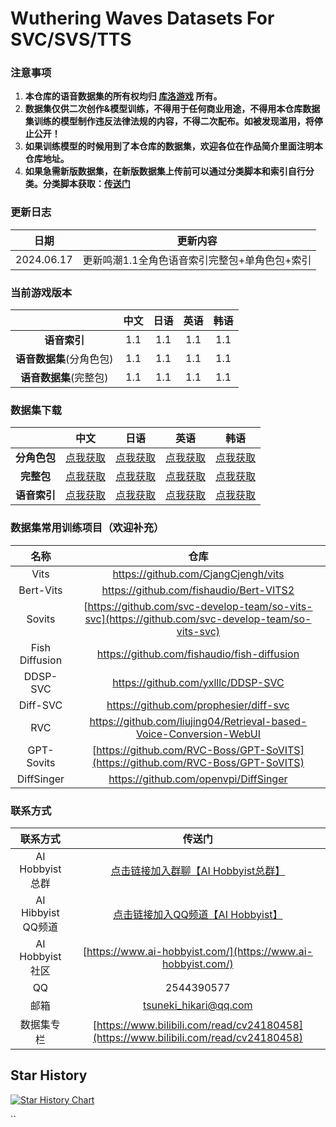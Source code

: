 # Wuthering Waves Datasets For SVC/SVS/TTS

### 注意事项

1. **本仓库的语音数据集的所有权均归 [库洛游戏](https://www.kurogames.com/) 所有。**
2. **数据集仅供二次创作&模型训练，不得用于任何商业用途，不得用本仓库数据集训练的模型制作违反法律法规的内容，不得二次配布。如被发现滥用，将停止公开！**
3. **如果训练模型的时候用到了本仓库的数据集，欢迎各位在作品简介里面注明本仓库地址。**
4. **如果急需新版数据集，在新版数据集上传前可以通过分类脚本和索引自行分类。分类脚本获取：[传送门](https://github.com/AI-Hobbyist/WutheringWaves_Voice_Sorting_Scripts)**

### 更新日志

|    日期    |                 更新内容                  |
| :--------: | :---------------------------------------: |
| 2024.06.17 | 更新鸣潮1.1全角色语音索引完整包+单角色包+索引 |

### 当前游戏版本

|                          | 中文 | 日语 | 英语 | 韩语 |
| :----------------------: | :--: | :--: | :--: | :--: |
|       **语音索引**       | 1.1  | 1.1  | 1.1  | 1.1  |
| **语音数据集**(分角色包) | 1.1  | 1.1  | 1.1  | 1.1  |
|  **语音数据集**(完整包)  | 1.1  | 1.1  | 1.1  | 1.1  |

### 数据集下载

|              |                             中文                             |                             日语                             |                             英语                             |                             韩语                             |
| :----------: | :----------------------------------------------------------: | :----------------------------------------------------------: | :----------------------------------------------------------: | :----------------------------------------------------------: |
| **分角色包** | [点我获取](https://pan.ai-hobbyist.com/Wuthering%20Waves%20Datasets/%E4%B8%AD%E6%96%87%20-%20Chinese) | [点我获取](https://pan.ai-hobbyist.com/Wuthering%20Waves%20Datasets/%E6%97%A5%E8%AF%AD%20-%20Japanese) | [点我获取](https://pan.ai-hobbyist.com/Wuthering%20Waves%20Datasets/%E8%8B%B1%E8%AF%AD%20-%20English) | [点我获取](https://pan.ai-hobbyist.com/Wuthering%20Waves%20Datasets/%E9%9F%A9%E8%AF%AD%20-%20Korean) |
|  **完整包**  | [点我获取](https://modelscope.cn/datasets/aihobbyist/WutheringWaves_Dataset/resolve/master/WutheringWaves1.1_CN.7z) | [点我获取](https://modelscope.cn/datasets/aihobbyist/WutheringWaves_Dataset/resolve/master/WutheringWaves1.1_JP.7z) | [点我获取](https://modelscope.cn/datasets/aihobbyist/WutheringWaves_Dataset/resolve/master/WutheringWaves1.1_EN.7z) | [点我获取](https://modelscope.cn/datasets/aihobbyist/WutheringWaves_Dataset/resolve/master/WutheringWaves1.1_KR.7z) |
| **语音索引** | [点我获取](https://github.com/AI-Hobbyist/WutheringWaves_Voice_Sorting_Scripts/raw/main/Indexs/1.1/CHS.json) | [点我获取](https://github.com/AI-Hobbyist/WutheringWaves_Voice_Sorting_Scripts/raw/main/Indexs/1.1/JA.json) | [点我获取](https://github.com/AI-Hobbyist/WutheringWaves_Voice_Sorting_Scripts/raw/main/Indexs/1.1/EN.json) | [点我获取](https://github.com/AI-Hobbyist/WutheringWaves_Voice_Sorting_Scripts/raw/main/Indexs/1.1/KR.json) |

### 数据集常用训练项目（欢迎补充）

|      名称      |                             仓库                             |
| :------------: | :----------------------------------------------------------: |
|      Vits      |             https://github.com/CjangCjengh/vits              |
|      Bert-Vits      |             https://github.com/fishaudio/Bert-VITS2             |
|     Sovits     | [https://github.com/svc-develop-team/so-vits-svc](https://github.com/svc-develop-team/so-vits-svc) |
| Fish Diffusion |         https://github.com/fishaudio/fish-diffusion          |
|    DDSP-SVC    |              https://github.com/yxlllc/DDSP-SVC              |
|    Diff-SVC    |            https://github.com/prophesier/diff-svc            |
|      RVC       | https://github.com/liujing04/Retrieval-based-Voice-Conversion-WebUI |
| GPT-Sovits | [https://github.com/RVC-Boss/GPT-SoVITS](https://github.com/RVC-Boss/GPT-SoVITS) |
|   DiffSinger   |            https://github.com/openvpi/DiffSinger             |

### 联系方式

|      联系方式      |                            传送门                            |
| :----------------: | :----------------------------------------------------------: |
| AI Hobbyist总群 | [点击链接加入群聊【AI Hobbyist总群】](http://qm.qq.com/cgi-bin/qm/qr?_wv=1027&k=7vd0kFFgSdgx3c3CZ33J01dx2XTdfelr&authKey=rsG7W1bP3mlsg3UfTpsVrLV%2BLYvmsqJvH%2F2KoWswFd3pa7nkBf0oEV5vCYvBHZLS&noverify=0&group_code=309046913) |
| AI Hibbyist QQ频道 | [点击链接加入QQ频道【AI Hobbyist】](https://pd.qq.com/s/8c2wkdwyl) |
|   AI Hobbyist社区   | [https://www.ai-hobbyist.com/](https://www.ai-hobbyist.com/) |
|         QQ         |                          2544390577                          |
|        邮箱        |                    tsuneki_hikari@qq.com                     |
|        数据集专栏        |                    [https://www.bilibili.com/read/cv24180458](https://www.bilibili.com/read/cv24180458)                     |

## Star History

[![Star History Chart](https://api.star-history.com/svg?repos=AI-Hobbyist/WutheringWaves_Datasets&type=Date)](https://star-history.com/#AI-Hobbyist/WutheringWaves_Datasets&Date)

``
